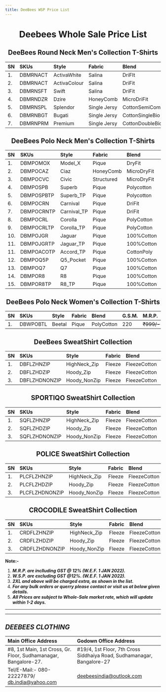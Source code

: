 ```yaml
---
title: DeeBees WSP Price List
---
```

<h1 align="center">Deebees Whole Sale Price List</h1>
<h2 align="center">DeeBees Round Neck Men's Collection T-Shirts</h2>

|SN|SKUs|Style|Fabric|Blend|G.S.M.|M.R.P.|W.S.P.|2XL|3XL|
|:---|:---|:---|:---|:---|:---|:---|:---|:---|:---|
|1.|DBMRNACT|ActivaWhite|Salina|DriFIt|130|~~₹249/-~~|₹59/-|₹69/-|₹79/-|
|2.|DBMRNACT|ActivaColour|Salina|DriFit|130|~~₹299/-~~|₹65/-|₹75/-|₹85/-|
|3.|DBMRNSFT|Swift|Salina|DriFit|160|~~₹349/-~~|₹85/-|₹85/-|₹95/-|
|4.|DBMRNDZR|Dzire|HoneyComb|MicroDriFit|200|~~₹399/-~~|₹95/-|₹95/-|₹105/-|
|5.|DBMRNSPL|Splendor|Single Jersy|CottonSemiComb|150|~~₹449/-~~|₹105/-|₹115/-|₹125/-|
|6.|DBMRNBGT|Bugati|Single Jersy|CottonSingleBio|200|~~₹599/-~~|₹145/-|₹155/-|₹165/-|
|7.|DBMRNPRM|Premium|Single Jersy|CottonDoubleBio|200|~~₹649/-~~|₹165/-|₹175/-|₹185/-|

<h2 align="center">DeeBees Polo Neck Men's Collection T-Shirts</h2>

|SN|SKUs|Style|Fabric|Blend|G.S.M.|M.R.P.|W.S.P.|2XL|3XL|
|:---|:---|:---|:---|:---|:---|:---|:---|:---|:---|
|1.|DBMPOMOX|Model_X|Pique|DryFit|180 |~~₹549/-~~|₹135/-|₹135/-|₹160/-|
|2.|DBMPOCAZ|Ciaz|HoneyComb|MicroDryFit|200|~~₹549/-~~|₹135/-|₹135/-|₹160/-|
|3.|DBMPOCVC|Civic|Structured|MicroDryFit|210|~~₹749/-~~|₹185/-|₹185/-|₹210/-|
|4.|DBMPOSPB|Superb|Pique|Polycotton|220|~~₹699/-~~|₹175/-|₹175/-|₹200/-|
|5.|DBMPOSPBTP|Superb_TP|Pique|Polycotton|220|~~₹749/-~~|₹185/-|₹185/-|₹210/-|
|6.|DBMPOCRN|Carnival|Pique|DriFit|200|~~₹749/-~~|₹185/-|₹185/-|₹210/-|
|7.|DBMPOCRNTP|Carnival_TP|Pique|DriFit|200|~~₹799/-~~|₹195/-|₹195/-|₹220/-|
|8.|DBMPOCRL|Corolla|Pique|PolyCotton|240|~~₹849/-~~|₹215/-|₹225/-|₹240/-|
|9.|DBMPOCRLTP|Corolla_TP|Pique|PolyCotton|240|~~₹899/-~~|₹225/-|₹235/-|₹250/-|
|10.|DBMPOJGR|Jaguar|Pique|100%Cotton|240|~~₹999/-~~|₹245/-|₹245/-|₹270/-|
|11.|DBMPOJGRTP|Jaguar_TP|Pique|100%Cotton|240|~~₹1049/-~~|₹255/-|₹255/-|₹280/-|
|11.|DBMPOACOTP|Accord_TP|Pique|CottonPoly|220|~~₹949/-~~|₹255/-|₹265/-|₹280/-|
|12.|DBMPOQ5P|Q5_Pocket|Pique|100%Cotton|260|~~₹1099/-~~|₹275/-|₹275/-|₹300/-|
|13.|DBMPOQ7|Q7|Pique|100%Cotton|260|~~₹1149/-~~|₹285/-|₹295/-|₹320/-|
|14.|DBMPOR8|R8|Pique|100%Cotton|260|~~₹1149/-~~|₹285/-|₹285/-|₹320/-|
|15.|DBMPOR8TP|R8_TP|Pique|100%Cotton|260|~~₹1199/-~~|₹295/-|₹305/-|₹330/-|

<h2 align="center">DeeBees Polo Neck Women's Collection T-Shirts</h2>

|SN|SKUs|Style|Fabric|Blend|G.S.M.|M.R.P.|W.S.P.|2XL|3XL|
|:---|:---|:---|:---|:---|:---|:---|:---|:---|:---|
|1.|DBWPOBTL|Beetal|Pique|PolyCotton|220|~~₹999/-~~|₹245/-|₹245/-|₹270/-|

<h2 align="center">DeeBees SweatShirt Collection</h2>

|SN|SKUs|Style|Fabric|Blend|G.S.M.|M.R.P.|W.S.P.|2XL|3XL|
|:---|:---|:---|:---|:---|:---|:---|:---|:---|:---|
|1.|DBFLZHNZIP|HighNeck_Zip|Fleeze|FleezeCotton|300|~~₹1999/-~~|₹395/-|₹410/-|₹425/-|
|2.|DBFLZHDZIP|Hoody_Zip|Fleeze|FleezeCotton|300|~~₹1999/-~~|₹395/-|₹410/-|₹425/-|
|3.|DBFLZHDNONZIP|Hoody_NonZip|Fleeze|FleezeCotton|300|~~₹1999/-~~|₹350/-|₹410/-|₹425/-|

<h2 align="center">SPORTIQO SweatShirt Collection</h2>

|SN|SKUs|Style|Fabric|Blend|G.S.M.|M.R.P.|W.S.P.|2XL|3XL|
|:---|:---|:---|:---|:---|:---|:---|:---|:---|:---|
|1.|SQFLZHNZIP|HighNeck_Zip|Fleeze|FleezeCotton|330|~~₹2999/-~~|₹595/-|₹610/-|₹625/-|
|2.|SQFLZHDZIP|Hoody_Zip|Fleeze|FleezeCotton|330|~~₹2999/-~~|₹595/-|₹610/-|₹625/-|
|3.|SQFLZHDNONZIP|Hoody_NonZip|Fleeze|FleezeCotton|330|~~₹2999/-~~|₹550/-|₹610/-|₹625/-|

<h2 align="center">POLICE SweatShirt Collection</h2>

|SN|SKUs|Style|Fabric|Blend|G.S.M.|M.R.P.|W.S.P.|2XL|3XL|
|:---|:---|:---|:---|:---|:---|:---|:---|:---|:---|
|1.|PLCFLZHNZIP|HighNeck_Zip|Fleeze|FleezeCotton|350|~~₹3999/-~~|₹795/-|₹810/-|₹825/-|
|2.|PLCFLZHDZIP|Hoody_Zip|Fleeze|FleezeCotton|350|~~₹3999/-~~|₹795/-|₹810/-|₹825/-|
|3.|PLCFLZHDNONZIP|Hoody_NonZip|Fleeze|FleezeCotton|350|~~₹3999/-~~|₹795/-|₹810/-|₹825/-|

<h2 align="center">CROCODILE SweatShirt Collection</h2>

|SN|SKUs|Style|Fabric|Blend|G.S.M.|M.R.P.|W.S.P.|2XL|3XL|
|:---|:---|:---|:---|:---|:---|:---|:---|:---|:---|
|1.|CRDFLZHNZIP|HighNeck_Zip|Fleeze|FleezeCotton|350|~~₹4999/-~~|₹895/-|₹910/-|₹925/-|
|2.|CRDFLZHDZIP|Hoody_Zip|Fleeze|FleezeCotton|350|~~₹4999/-~~|₹895/-|₹910/-|₹925/-|
|3.|CRDFLZHDNONZIP|Hoody_NonZip|Fleeze|FleezeCotton|350|~~₹4999/-~~|₹895/-|₹910/-|₹925/-|

__Note:-__
1. ___M.R.P. are inclluding GST @ 12% _(W.E.F. 1 JAN 2022)_.___
1. ___W.S.P. are excluding GST @12%. _(W.E.F. 1 JAN 2022)_.___
1. ___2XL and above will be charged extra, as shown in the list.___
1. ___For any bulk orders or querry please contact or visit us at below given details.___
1. ___All Prices are subject to Whole-Sale market rate, which will update within 1-2 days.___


---
---
## ___DEEBEES CLOTHING___

|Main Office Address|Godown Office Address|
|:---|:---|
|#8, 1st Main, 1st Cross, Gr. Floor, Sudhamanagar, Bangalore-27.|#19/4, 1st Floor, 7th Cross Siddhaiya Road, Sudhamanagar, Bangalore-27|
|Tel/E-Mail:- 080-22227879/ db.india@yahoo.com|deebeesindia@outlook.com|